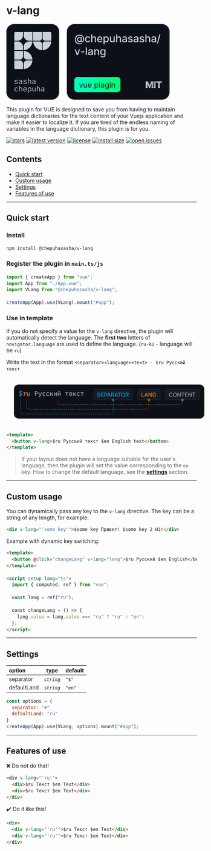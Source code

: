 # v-lang

![header](https://raw.githubusercontent.com/chepuhasasha/v-lang/c9bab90eede231d7d92a0af304df82f6638cf294/assets/HEADER.svg)

This plugin for VUE is designed to save you from having to maintain language dictionaries for the text content of your Vuejs application and make it easier to localize it. If you are tired of the endless naming of variables in the language dictionary, this plugin is for you.

[![stars](https://badgen.net/github/stars/chepuhasasha/v-lang)](https://github.com/chepuhasasha/v-lang)
[![latest version](https://badgen.net/npm/v/@chepuhasasha/v-lang)](https://github.com/chepuhasasha/v-lang)
[![license](https://badgen.net/github/license/chepuhasasha/v-lang?color=cyan)](https://github.com/chepuhasasha/v-lang/blob/main/LICENSE)
[![install size](https://badgen.net/packagephobia/install/@chepuhasasha/v-lang?label=npm+install)](https://packagephobia.now.sh/result?p=@chepuhasasha/v-lang)
[![open issues](https://badgen.net/github/open-issues/chepuhasasha/v-lang?label=issues)](https://github.com/chepuhasasha/v-lang/issues)

## Contents

- [Quick start](#quick-start)
- [Custom usage](#custom-usage)
- [Settings](#settings)
- [Features of use](#features-of-use)

---

## Quick start

### Install

```
npm install @chepuhasasha/v-lang
```

### Register the plugin in `main.ts/js`

```js
import { createApp } from "vue";
import App from "./App.vue";
import VLang from "@chepuhasasha/v-lang";

createApp(App).use(VLang).mount("#app");
```

### Use in template

If you do not specify a value for the `v-lang` directive, the plugin will automatically detect the language. The **first two** letters of `novigator.language` are used to define the language. (`ru-RU` - language will be `ru`)

Write the text in the format `<separator><language><text> - $ru Русский текст`

<div style='display: flex; width: 100%; justify-content: center; padding: 20px'>
  <img src='https://raw.githubusercontent.com/chepuhasasha/v-lang/c9bab90eede231d7d92a0af304df82f6638cf294/assets/FORMAT.svg'>
</div>

```html
<template>
  <button v-lang>$ru Русский текст $en English text</button>
</template>
```

> If your layout does not have a language suitable for the user's language, then the plugin will set the value corresponding to the `en` key. How to change the default language, see the **[settings](#custom-settings)** section.

---

## Custom usage

You can dynamically pass any key to the `v-lang` directive.
The key can be a string of any length, for example:

```html
<div v-lang="'some key'">$some key Привет! $some key 2 Hi!</div>
```

Example with dynamic key switching:

```html
<template>
  <button @click="changeLang" v-lang="lang">$ru Русский $en English</button>
</template>

<script setup lang="ts">
  import { computed, ref } from "vue";

  const lang = ref("ru");

  const changeLang = () => {
    lang.value = lang.value === "ru" ? "ru" : "en";
  };
</script>
```

---

## Settings

| option      | type       | default |
| :---------- | ---------- | ------- |
| separator   | _`string`_ | `"$"`   |
| defaultLand | _`string`_ | `"en"`  |

```js
const options = {
  separator: "#"
  defaultLand: "ru"
}
createApp(App).use(VLang, options).mount("#app");
```

---

## Features of use

❌ Do not do that!

```html
<div v-lang="'ru'">
  <div>$ru Текст $en Text</div>
  <div>$ru Текст $en Text</div>
</div>
```

✔️ Do it like this!

```html
<div>
  <div v-lang="'ru'">$ru Текст $en Text</div>
  <div v-lang="'ru'">$ru Текст $en Text</div>
</div>
```
